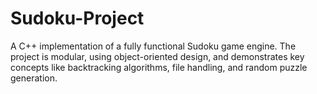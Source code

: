 # Sudoku-Project
A C++ implementation of a fully functional Sudoku game engine. The project is modular, using object-oriented design, and demonstrates key concepts like backtracking algorithms, file handling, and random puzzle generation.
